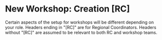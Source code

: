 # **New Workshop**: Creation [RC]

Certain aspects of the setup for workshops will be different depending on your role. Headers ending in "[RC]" are for Regional Coordinators. Headers without "[RC]" are assumed to be relevant to both RC and workshop teams.


